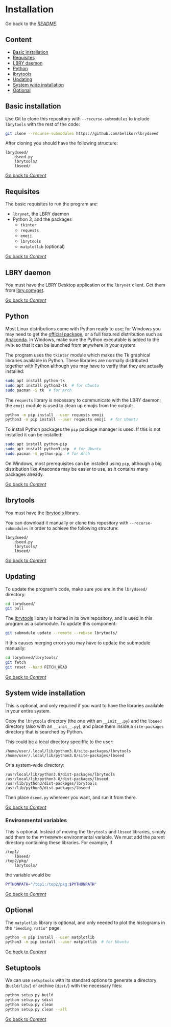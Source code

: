 # Installation

Go back to the [_README_](../README.md).

## Content

- [Basic installation](#basic-installation)
- [Requisites](#requisites)
- [LBRY daemon](#lbry-daemon)
- [Python](#python)
- [lbrytools](#lbrytools)
- [Updating](#updating)
- [System wide installation](#system-wide-installation)
- [Optional](#optional)

## Basic installation

Use Git to clone this repository with `--recurse-submodules`
to include `lbrytools` with the rest of the code:
```sh
git clone --recurse-submodules https://github.com/belikor/lbrydseed
```

After cloning you should have the following structure:
```
lbrydseed/
    dseed.py
    lbrytools/
    lbseed/
```

[Go back to _Content_](#content)

## Requisites

The basic requisites to run the program are:

- `lbrynet`, the LBRY daemon
- Python 3, and the packages
    - `tkinter`
    - `requests`
    - `emoji`
    - `lbrytools`
    - `matplotlib` (optional)

[Go back to _Content_](#content)

## LBRY daemon

You must have the LBRY Desktop application or the `lbrynet` client.
Get them from [lbry.com/get](https://lbry.com/get).

[Go back to _Content_](#content)

## Python

Most Linux distributions come with Python ready to use;
for Windows you may need to get the [official package](https://www.python.org/),
or a full featured distribution such as [Anaconda](https://www.anaconda.com/).
In Windows, make sure the Python executable is added to the `PATH`
so that it can be launched from anywhere in your system.

The program uses the `tkinter` module which makes the Tk graphical libraries
available in Python.
These libraries are normally distributed together with Python
although you may have to verify that they are actually installed:
```sh
sudo apt install python-tk
sudo apt install python3-tk  # for Ubuntu
sudo pacman -S tk  # for Arch
```

The `requests` library is necessary to communicate with the LBRY daemon;
the `emoji` module is used to clean up emojis from the output:
```sh
python -m pip install --user requests emoji
python3 -m pip install --user requests emoji  # for Ubuntu
```

To install Python packages the `pip` package manager is used.
If this is not installed it can be installed:
```sh
sudo apt install python-pip
sudo apt install python3-pip  # for Ubuntu
sudo pacman -S python-pip  # for Arch
```

On Windows, most prerequisites can be installed using `pip`,
although a big distribution like Anaconda may be easier to use,
as it contains many packages already.

[Go back to _Content_](#content)

## lbrytools

You must have the [lbrytools](https://github.com/belikor/lbrytools)
library.

You can download it manually or clone this repository
with `--recurse-submodules` in order to achieve the following structure:
```
lbrydseed/
    dseed.py
    lbrytools/
    lbseed/
```

[Go back to _Content_](#content)

## Updating

To update the program's code, make sure you are in the `lbrydseed/` directory:
```sh
cd lbrydseed/
git pull
```

The [lbrytools](https://github.com/belikor/lbrytools) library
is hosted in its own repository, and is used in this program as a submodule.
To update this component:
```sh
git submodule update --remote --rebase lbrytools/
```

If this causes merging errors you may have to update the submodule manually:
```sh
cd lbrydseed/lbrytools/
git fetch
git reset --hard FETCH_HEAD
```

[Go back to _Content_](#content)

## System wide installation

This is optional, and only required if you want to have the libraries
available in your entire system.

Copy the `lbrytools` directory (the one with an `__init__.py`)
and the `lbseed` directory (also with an `__init__.py`),
and place them inside a `site-packages` directory that is searched by Python.

This could be a local directory speciffic to the user:
```
/home/user/.local/lib/python3.8/site-packages/lbrytools
/home/user/.local/lib/python3.8/site-packages/lbseed
```

Or a system-wide directory:
```
/usr/local/lib/python3.8/dist-packages/lbrytools
/usr/local/lib/python3.8/dist-packages/lbseed
/usr/lib/python3/dist-packages/lbrytools
/usr/lib/python3/dist-packages/lbseed
```

Then place `dseed.py` wherever you want, and run it from there.

[Go back to _Content_](#content)

### Environmental variables

This is optional. Instead of moving the `lbrytools` and `lbseed` libraries,
simply add them to the `PYTHONPATH` environmental variable.
We must add the parent directory containing these libraries.
For example, if
```
/top1/
    lbseed/
/top2/pkg/
    lbrytools/
```

the variable would be
```sh
PYTHONPATH="/top1:/top2/pkg:$PYTHONPATH"
```

[Go back to _Content_](#content)

## Optional

The `matplotlib` library is optional, and only needed
to plot the histograms in the `"Seeding ratio"` page.
```sh
python -m pip install --user matplotlib
python3 -m pip install --user matplotlib  # for Ubuntu
```

[Go back to _Content_](#content)

## Setuptools

We can use `setuptools` with its standard options to generate
a directory (`build/lib/`) or archive (`dist/`) with the necessary files:
```sh
python setup.py build
python setup.py sdist
python setup.py clean
python setup.py clean --all
```

[Go back to _Content_](#content)
